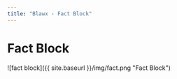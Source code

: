 ```yaml
---
title: "Blawx - Fact Block"
---
```

# Fact Block
![fact block]({{ site.baseurl }}/img/fact.png "Fact Block")
